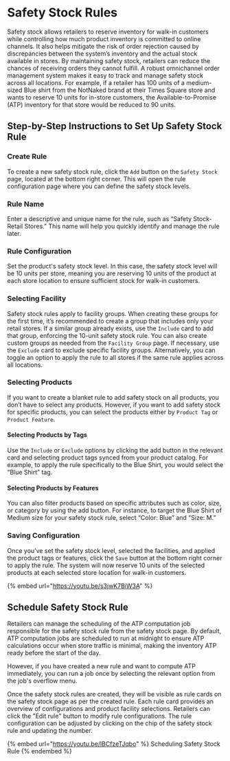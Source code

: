# Safety Stock Rules

Safety stock allows retailers to reserve inventory for walk-in customers while controlling how much product inventory is committed to online channels. It also helps mitigate the risk of order rejection caused by discrepancies between the system’s inventory and the actual stock available in stores. By maintaining safety stock, retailers can reduce the chances of receiving orders they cannot fulfill. A robust omnichannel order management system makes it easy to track and manage safety stock across all locations. For example, if a retailer has 100 units of a medium-sized Blue shirt from the NotNaked brand at their Times Square store and wants to reserve 10 units for in-store customers, the Available-to-Promise (ATP) inventory for that store would be reduced to 90 units.

## Step-by-Step Instructions to Set Up Safety Stock Rule

### Create Rule

To create a new safety stock rule, click the `Add` button on the `Safety Stock` page, located at the bottom right corner. This will open the rule configuration page where you can define the safety stock levels.

### Rule Name

Enter a descriptive and unique name for the rule, such as “Safety Stock- Retail Stores.” This name will help you quickly identify and manage the rule later.

### Rule Configuration

Set the product's safety stock level. In this case, the safety stock level will be 10 units per store, meaning you are reserving 10 units of the product at each store location to ensure sufficient stock for walk-in customers.

### Selecting Facility

Safety stock rules apply to facility groups. When creating these groups for the first time, it’s recommended to create a group that includes only your retail stores. If a similar group already exists, use the `Include` card to add that group, enforcing the 10-unit safety stock rule. You can also create custom groups as needed from the `Facility Group` page. If necessary, use the `Exclude` card to exclude specific facility groups. Alternatively, you can toggle an option to apply the rule to all stores if the same rule applies across all locations.

### Selecting Products

If you want to create a blanket rule to add safety stock on all products, you don’t have to select any products. However, if you want to add safety stock for specific products, you can select the products either by `Product Tag` or `Product Feature`.

#### Selecting Products by Tags

Use the `Include` or `Exclude` options by clicking the add button in the relevant card and selecting product tags synced from your product catalog. For example, to apply the rule specifically to the Blue Shirt, you would select the “Blue Shirt” tag.

#### Selecting Products by Features

You can also filter products based on specific attributes such as color, size, or category by using the add button. For instance, to target the Blue Shirt of Medium size for your safety stock rule, select “Color: Blue” and “Size: M.”

### Saving Configuration

Once you’ve set the safety stock level, selected the facilities, and applied the product tags or features, click the `Save` button at the bottom right corner to apply the rule. The system will now reserve 10 units of the selected products at each selected store location for walk-in customers.



{% embed url="https://youtu.be/s3jwK7BiW3A" %}

## Schedule Safety Stock Rule

Retailers can manage the scheduling of the ATP computation job responsible for the safety stock rule from the safety stock page. By default, ATP computation jobs are scheduled to run at midnight to ensure ATP calculations occur when store traffic is minimal, making the inventory ATP ready before the start of the day.

However, if you have created a new rule and want to compute ATP immediately, you can run a job once by selecting the relevant option from the job's overflow menu.

Once the safety stock rules are created, they will be visible as rule cards on the safety stock page as per the created rule. Each rule card provides an overview of configurations and product facility selections. Retailers can click the "Edit rule" button to modify rule configurations. The rule configuration can be adjusted by clicking on the chip of the safety stock rule and updating the number.



{% embed url="https://youtu.be/lBCfzeTJqbo" %}
Scheduling Safety Stock Rule
{% endembed %}
